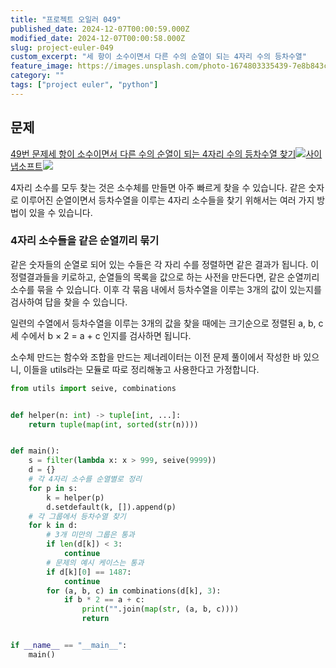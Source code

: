 ```yaml
---
title: "프로젝트 오일러 049"
published_date: 2024-12-07T00:00:59.000Z
modified_date: 2024-12-07T00:00:58.000Z
slug: project-euler-049
custom_excerpt: "세 항이 소수이면서 다른 수의 순열이 되는 4자리 수의 등차수열"
feature_image: https://images.unsplash.com/photo-1674803335439-7e8b843c6d4e?crop=entropy&cs=tinysrgb&fit=max&fm=jpg&ixid=M3wxMTc3M3wwfDF8YWxsfDZ8fHx8fHx8fDE3MzMyMDE0OTl8&ixlib=rb-4.0.3&q=80&w=2000
category: ""
tags: ["project euler", "python"]
---
```


## 문제

[49번 문제세 항이 소수이면서 다른 수의 순열이 되는 4자리 수의 등차수열
찾기![](/images/favicon-28_1.ico)사이냅소프트![](/images/euler_portrait-24_1.png)](https://euler.synap.co.kr/problem=49)

4자리 소수를 모두 찾는 것은 소수체를 만들면 아주 빠르게 찾을 수 있습니다. 같은 숫자로 이루어진 순열이면서 등차수열을 이루는 4자리
소수들을 찾기 위해서는 여러 가지 방법이 있을 수 있습니다.

### 4자리 소수들을 같은 순열끼리 묶기

같은 숫자들의 순열로 되어 있는 수들은 각 자리 수를 정렬하면 같은 결과가 됩니다. 이 정렬결과들을 키로하고, 순열들의 목록을 값으로 하는
사전을 만든다면, 같은 순열끼리 소수를 묶을 수 있습니다. 이후 각 묶음 내에서 등차수열을 이루는 3개의 값이 있는지를 검사하여 답을 찾을
수 있습니다.

일련의 수열에서 등차수열을 이루는 3개의 값을 찾을 때에는 크기순으로 정렬된 a, b, c 세 수에서 b × 2 = a + c 인지를
검사하면 됩니다.

소수체 만드는 함수와 조합을 만드는 제너레이터는 이전 문제 풀이에서 작성한 바 있으니, 이들을 utils라는 모듈로 따로 정리해놓고
사용한다고 가정합니다.

```python
from utils import seive, combinations


def helper(n: int) -> tuple[int, ...]:
    return tuple(map(int, sorted(str(n))))


def main():
    s = filter(lambda x: x > 999, seive(9999))
    d = {}
    # 각 4자리 소수를 순열별로 정리
    for p in s:
        k = helper(p)
        d.setdefault(k, []).append(p)
    # 각 그룹에서 등차수열 찾기
    for k in d:
        # 3개 미만의 그룹은 통과
        if len(d[k]) < 3:
            continue
        # 문제의 예시 케이스는 통과
        if d[k][0] == 1487:
            continue
        for (a, b, c) in combinations(d[k], 3):
            if b * 2 == a + c:
                print("".join(map(str, (a, b, c))))
                return


if __name__ == "__main__":
    main()
```